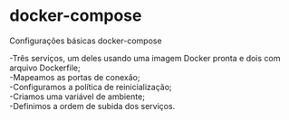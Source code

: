 # docker-compose
Configurações básicas docker-compose

-Três serviços, um deles usando uma imagem Docker pronta e dois com arquivo Dockerfile;<br />
-Mapeamos as portas de conexão;<br />
-Configuramos a política de reinicialização;<br />
-Criamos uma variável de ambiente;<br />
-Definimos a ordem de subida dos serviços.
